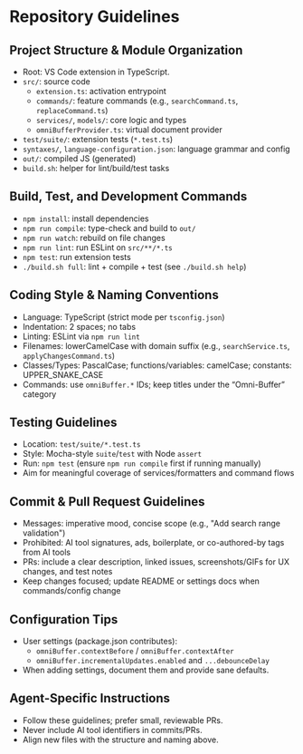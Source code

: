 # Repository Guidelines

## Project Structure & Module Organization
- Root: VS Code extension in TypeScript.
- `src/`: source code
  - `extension.ts`: activation entrypoint
  - `commands/`: feature commands (e.g., `searchCommand.ts`, `replaceCommand.ts`)
  - `services/`, `models/`: core logic and types
  - `omniBufferProvider.ts`: virtual document provider
- `test/suite/`: extension tests (`*.test.ts`)
- `syntaxes/`, `language-configuration.json`: language grammar and config
- `out/`: compiled JS (generated)
- `build.sh`: helper for lint/build/test tasks

## Build, Test, and Development Commands
- `npm install`: install dependencies
- `npm run compile`: type-check and build to `out/`
- `npm run watch`: rebuild on file changes
- `npm run lint`: run ESLint on `src/**/*.ts`
- `npm test`: run extension tests
- `./build.sh full`: lint + compile + test (see `./build.sh help`)

## Coding Style & Naming Conventions
- Language: TypeScript (strict mode per `tsconfig.json`)
- Indentation: 2 spaces; no tabs
- Linting: ESLint via `npm run lint`
- Filenames: lowerCamelCase with domain suffix (e.g., `searchService.ts`, `applyChangesCommand.ts`)
- Classes/Types: PascalCase; functions/variables: camelCase; constants: UPPER_SNAKE_CASE
- Commands: use `omniBuffer.*` IDs; keep titles under the “Omni-Buffer” category

## Testing Guidelines
- Location: `test/suite/*.test.ts`
- Style: Mocha-style `suite`/`test` with Node `assert`
- Run: `npm test` (ensure `npm run compile` first if running manually)
- Aim for meaningful coverage of services/formatters and command flows

## Commit & Pull Request Guidelines
- Messages: imperative mood, concise scope (e.g., "Add search range validation")
- Prohibited: AI tool signatures, ads, boilerplate, or co-authored-by tags from AI tools
- PRs: include a clear description, linked issues, screenshots/GIFs for UX changes, and test notes
- Keep changes focused; update README or settings docs when commands/config change

## Configuration Tips
- User settings (package.json contributes):
  - `omniBuffer.contextBefore` / `omniBuffer.contextAfter`
  - `omniBuffer.incrementalUpdates.enabled` and `...debounceDelay`
- When adding settings, document them and provide sane defaults.

## Agent-Specific Instructions
- Follow these guidelines; prefer small, reviewable PRs.
- Never include AI tool identifiers in commits/PRs.
- Align new files with the structure and naming above.
